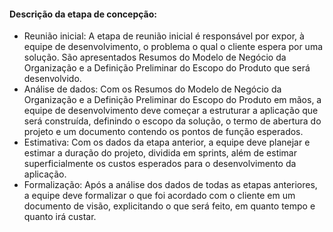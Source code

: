 ﻿#### Descrição da etapa de concepção:
- Reunião inicial: A etapa de reunião inicial é responsável por expor, à equipe de desenvolvimento, o problema o qual o cliente espera por uma solução. São apresentados Resumos do Modelo de Negócio da Organização e a Definição Preliminar do Escopo do Produto que será desenvolvido.
- Análise de dados: Com os Resumos do Modelo de Negócio da Organização e a Definição Preliminar do Escopo do Produto em mãos, a equipe de desenvolvimento deve começar a estruturar a aplicação que será construída, definindo o escopo da solução, o termo de abertura do projeto e um documento contendo os pontos de função esperados.
- Estimativa: Com os dados da etapa anterior, a equipe deve planejar e estimar a duração do projeto, dividida em sprints, além de estimar superficialmente os custos esperados para o desenvolvimento da aplicação.
- Formalização: Após a análise dos dados de todas as etapas anteriores, a equipe deve formalizar o que foi acordado com o cliente em um documento de visão, explicitando o que será feito, em quanto tempo e quanto irá custar.